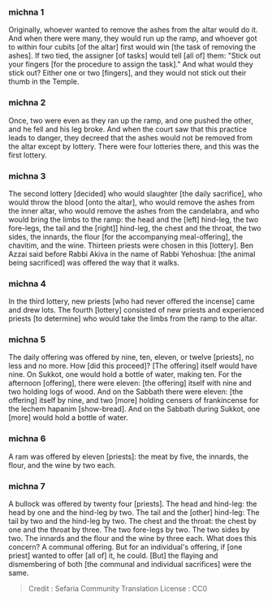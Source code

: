 
### michna 1
Originally, whoever wanted to remove the ashes from the altar would do it. And when there were many, they would run up the ramp, and whoever got to within four cubits [of the altar] first would win [the task of removing the ashes]. If two tied, the assigner [of tasks] would tell [all of] them: "Stick out your fingers [for the procedure to assign the task]." And what would they stick out? Either one or two [fingers], and they would not stick out their thumb in the Temple.

### michna 2
Once, two were even as they ran up the ramp, and one pushed the other, and he fell and his leg broke. And when the court saw that this practice leads to danger, they decreed that the ashes would not be removed from the altar except by lottery. There were four lotteries there, and this was the first lottery.

### michna 3
The second lottery [decided] who would slaughter [the daily sacrifice], who would throw the blood [onto the altar], who would remove the ashes from the inner altar, who would remove the ashes from the candelabra, and who would bring the limbs to the ramp: the head and the [left] hind-leg, the two fore-legs, the tail and the [right]] hind-leg, the chest and the throat, the two sides, the innards, the flour [for the accompanying meal-offering], the chavitim, and the wine. Thirteen priests were chosen in this [lottery]. Ben Azzai said before Rabbi Akiva in the name of Rabbi Yehoshua: [the animal being sacrificed] was offered the way that it walks.

### michna 4
In the third lottery, new priests [who had never offered the incense] came and drew lots. The fourth [lottery] consisted of new priests and experienced priests [to determine] who would take the limbs from the ramp to the altar.

### michna 5
The daily offering was offered by nine, ten, eleven, or twelve [priests], no less and no more. How [did this proceed]? [The offering] itself would have nine. On Sukkot, one would hold a bottle of water, making ten. For the afternoon [offering], there were eleven: [the offering] itself with nine and two holding logs of wood. And on the Sabbath there were eleven: [the offering] itself by nine, and two [more] holding censers of frankincense for the lechem hapanim [show-bread]. And on the Sabbath during Sukkot, one [more] would hold a bottle of water.

### michna 6
A ram was offered by eleven [priests]: the meat by five, the innards, the flour, and the wine by two each.

### michna 7
A bullock was offered by twenty four [priests]. The head and hind-leg: the head by one and the hind-leg by two. The tail and the [other] hind-leg: The tail by two and the hind-leg by two. The chest and the throat: the chest by one and the throat by three. The two fore-legs by two. The two sides by two. The innards and the flour and the wine by three each. What does this concern? A communal offering. But for an individual's offering, if [one priest] wanted to offer [all of] it, he could. [But] the flaying and dismembering of both [the communal and individual sacrifices] were the same.

>Credit : Sefaria Community Translation
>License : CC0